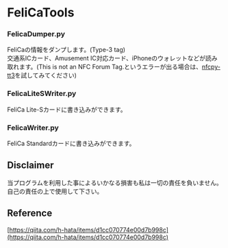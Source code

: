# FeliCaTools
### FelicaDumper.py
FeliCaの情報をダンプします。(Type-3 tag)  
交通系ICカード、Amusement IC対応カード、iPhoneのウォレットなどが読み取れます。(This is not an NFC Forum Tag.というエラーが出る場合は、[nfcpy-tt3](https://github.com/sui8/nfcpy-tt3)を試してみてください)    

### FelicaLiteSWriter.py
FeliCa Lite-Sカードに書き込みができます。      

### FelicaWriter.py
FeliCa Standardカードに書き込みができます。    

## Disclaimer
当プログラムを利用した事によるいかなる損害も私は一切の責任を負いません。  
自己の責任の上で使用して下さい。  

## Reference
[https://qiita.com/h-hata/items/d1cc070774e00d7b998c](https://qiita.com/h-hata/items/d1cc070774e00d7b998c)
